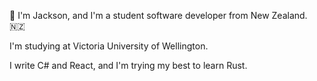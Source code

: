 👋 I'm Jackson, and I'm a student software developer from New Zealand. 🇳🇿    
  
I'm studying at Victoria University of Wellington.

I write C# and React, and I'm trying my best to learn Rust.
